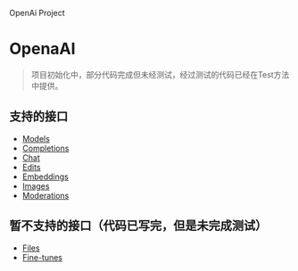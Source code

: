 OpenAi Project
# OpenaAI
> 项目初始化中，部分代码完成但未经测试，经过测试的代码已经在Test方法中提供。

## 支持的接口
- [Models](https://platform.openai.com/docs/api-reference/models)
- [Completions](https://platform.openai.com/docs/api-reference/completions)
- [Chat](https://platform.openai.com/docs/guides/chat/chat-completions-beta)
- [Edits](https://platform.openai.com/docs/api-reference/edits)
- [Embeddings](https://platform.openai.com/docs/api-reference/embeddings)
- [Images](https://platform.openai.com/docs/api-reference/images)
- [Moderations](https://platform.openai.com/docs/api-reference/moderations)

## 暂不支持的接口（代码已写完，但是未完成测试）
- [Files](https://platform.openai.com/docs/api-reference/files)
- [Fine-tunes](https://platform.openai.com/docs/api-reference/fine-tunes)

